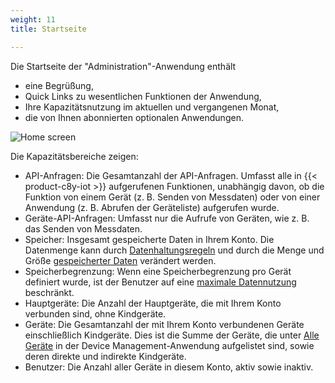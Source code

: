 ```yaml
---
weight: 11
title: Startseite

---
```



Die Startseite der "Administration"-Anwendung enthält

* eine Begrüßung,
* Quick Links zu wesentlichen Funktionen der Anwendung,
* Ihre Kapazitätsnutzung im aktuellen und vergangenen Monat,
* die von Ihnen abonnierten optionalen Anwendungen.

<img src="/images/benutzerhandbuch/Administration/admin-home.png" alt="Home screen">

Die Kapazitätsbereiche zeigen:

* API-Anfragen: Die Gesamtanzahl der API-Anfragen. Umfasst alle in {{< product-c8y-iot >}} aufgerufenen Funktionen, unabhängig davon, ob die Funktion von einem Gerät (z. B. Senden von Messdaten) oder von einer Anwendung (z. B. Abrufen der Geräteliste) aufgerufen wurde.
* Geräte-API-Anfragen: Umfasst nur die Aufrufe von Geräten, wie z. B. das Senden von Messdaten.
* Speicher: Insgesamt gespeicherte Daten in Ihrem Konto. Die Datenmenge kann durch [Datenhaltungsregeln](/users-guide/administration/#retention-rules) und durch die Menge und Größe [gespeicherter Daten](/users-guide/administration#files) verändert werden.
* Speicherbegrenzung: Wenn eine Speicherbegrenzung pro Gerät definiert wurde, ist der Benutzer auf eine [maximale Datennutzung](/users-guide/enterprise-tenant/#storage-quota) beschränkt.
* Hauptgeräte: Die Anzahl der Hauptgeräte, die mit Ihrem Konto verbunden sind, ohne Kindgeräte.
* Geräte: Die Gesamtanzahl der mit Ihrem Konto verbundenen Geräte einschließlich Kindgeräte. Dies ist die Summe der Geräte, die unter [Alle Geräte](/users-guide/device-management#viewing-devices) in der Device Management-Anwendung aufgelistet sind, sowie deren direkte und indirekte Kindgeräte.
* Benutzer: Die Anzahl aller Geräte in diesem Konto, aktiv sowie inaktiv.
